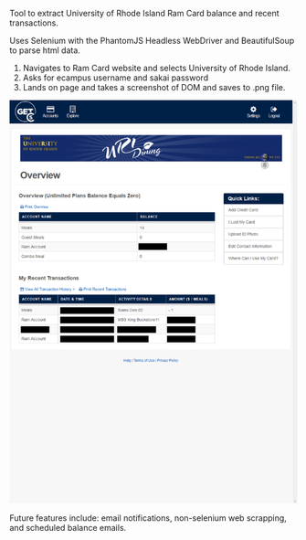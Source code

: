 Tool to extract University of Rhode Island Ram Card balance and recent transactions.

Uses Selenium with the PhantomJS Headless WebDriver and BeautifulSoup to parse html data.
 1. Navigates to Ram Card website and selects University of Rhode Island.
 2. Asks for ecampus username and sakai password
 3. Lands on page and takes a screenshot of DOM and saves to .png file.

![balance.png](https://github.com/nkulung/myRam/blob/master/Balance.png?raw=true)

Future features include: email notifications, non-selenium web scrapping, and scheduled balance emails.

